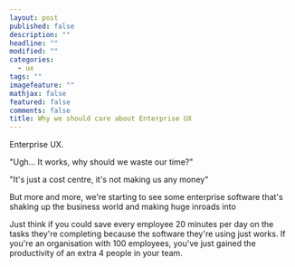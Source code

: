 ```yaml
---
layout: post
published: false
description: ""
headline: ""
modified: ""
categories: 
  - ux
tags: ""
imagefeature: ""
mathjax: false
featured: false
comments: false
title: Why we should care about Enterprise UX
---
```



Enterprise UX. 

"Ugh... It works, why should we waste our time?" 

"It's just a cost centre, it's not making us any money"

But more and more, we're starting to see some enterprise software that's shaking up the business world and making huge inroads into 

Just think if you could save every employee 20 minutes per day on the tasks they're completing because the software they're using just works. If you're an organisation with 100 employees, you've just gained the productivity of an extra 4 people in your team. 
